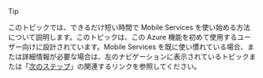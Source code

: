 
> [!TIP]
> このトピックでは、できるだけ短い時間で Mobile Services を使い始める方法について説明します。このトピックは、この Azure 機能を初めて使用するユーザー向けに設計されています。Mobile Services を既に使い慣れている場合、または詳細情報が必要な場合は、左のナビゲーションに表示されているトピックまたは「[次のステップ](#next-steps)」の関連するリンクを参照してください。
> 
> 

<!---HONumber=Oct15_HO3-->